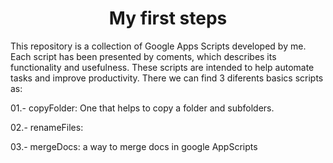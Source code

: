 <body>
	<div class="container">
		<h1 align="center">My first steps </h1>

This repository is a collection of Google Apps Scripts developed by me. Each script has been presented by coments, which describes its functionality and usefulness. These scripts are intended to help automate tasks and improve productivity.
There we can find 3 diferents basics scripts as: 


01.- copyFolder: One that helps to copy a folder and subfolders. 

02.- renameFiles:  

03.- mergeDocs: a way to merge docs in google AppScripts  


</div>
</body>
</html>